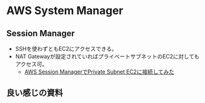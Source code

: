 # AWS System Manager

## Session Manager
- SSHを使わずともEC2にアクセスできる。
- NAT Gatewayが設定されていればプライベートサブネットのEC2に対してもアクセス可。
  - [AWS Session ManagerでPrivate Subnet EC2に接続してみた](https://dev.classmethod.jp/articles/accessed-private-subnet-ec2-using-aws-session-manager/)

## 良い感じの資料